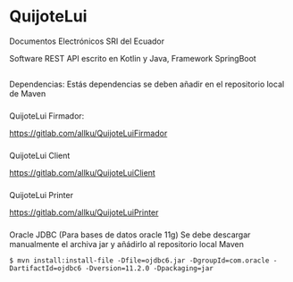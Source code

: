 # QuijoteLui

Documentos Electrónicos SRI del Ecuador

Software REST API escrito en Kotlin y Java, Framework SpringBoot

##
Dependencias:
Estás dependencias se deben añadir en el repositorio local de Maven

###
QuijoteLui Firmador:

https://gitlab.com/allku/QuijoteLuiFirmador

###
QuijoteLui Client

https://gitlab.com/allku/QuijoteLuiClient

###
QuijoteLui Printer

https://gitlab.com/allku/QuijoteLuiPrinter

###
Oracle JDBC (Para bases de datos oracle 11g)
Se debe descargar manualmente el archiva jar y añádirlo al repositorio local Maven
```
$ mvn install:install-file -Dfile=ojdbc6.jar -DgroupId=com.oracle -DartifactId=ojdbc6 -Dversion=11.2.0 -Dpackaging=jar
```